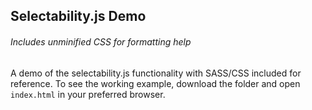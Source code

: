 ## Selectability.js Demo
###### Includes unminified CSS for formatting help

A demo of the selectability.js functionality with SASS/CSS included for reference.
To see the working example, download the folder and open `index.html` in your preferred browser.
